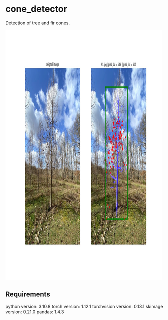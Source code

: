 # cone_detector
Detection of tree and fir cones.


<img src="https://github.com/mpaques269546/cone_detector/blob/main/misc/91.jpg" width="500" height="800">

## Requirements
python version: 3.10.8
torch version: 1.12.1
torchvision version: 0.13.1
skimage version: 0.21.0
pandas: 1.4.3
